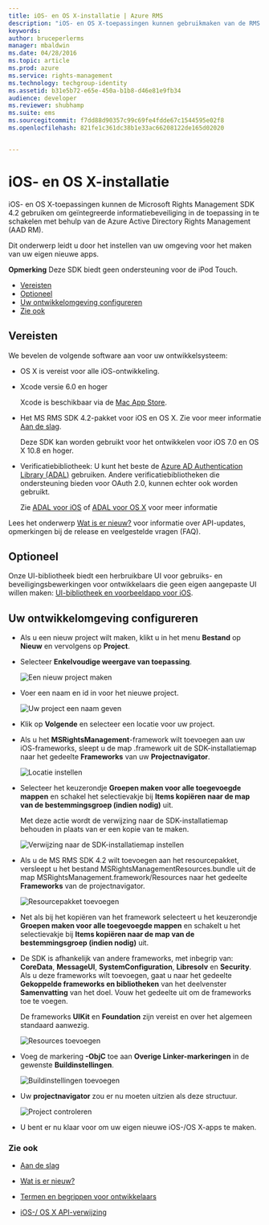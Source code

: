 ```yaml
---
title: iOS- en OS X-installatie | Azure RMS
description: "iOS- en OS X-toepassingen kunnen gebruikmaken van de RMS SDK 4.2 voor geïntegreerde gegevensbeveiliging in hun toepassingen met behulp van de AAD RM."
keywords: 
author: bruceperlerms
manager: mbaldwin
ms.date: 04/28/2016
ms.topic: article
ms.prod: azure
ms.service: rights-management
ms.technology: techgroup-identity
ms.assetid: b31e5b72-e65e-450a-b1b8-d46e81e9fb34
audience: developer
ms.reviewer: shubhamp
ms.suite: ems
ms.sourcegitcommit: f7dd88d90357c99c69fe4fdde67c1544595e02f8
ms.openlocfilehash: 821fe1c361dc38b1e33ac66208122de165d02020


---
```


# iOS- en OS X-installatie

iOS- en OS X-toepassingen kunnen de Microsoft Rights Management SDK 4.2 gebruiken om geïntegreerde informatiebeveiliging in de toepassing in te schakelen met behulp van de Azure Active Directory Rights Management (AAD RM).

Dit onderwerp leidt u door het instellen van uw omgeving voor het maken van uw eigen nieuwe apps.

**Opmerking** Deze SDK biedt geen ondersteuning voor de iPod Touch.


-   [Vereisten](#prerequisites)
-   [Optioneel](#optional)
-   [Uw ontwikkelomgeving configureren](#configuring_your_development_environment)
-   [Zie ook](#see_also)

## Vereisten

We bevelen de volgende software aan voor uw ontwikkelsysteem:

-   OS X is vereist voor alle iOS-ontwikkeling.
-   Xcode versie 6.0 en hoger

    Xcode is beschikbaar via de [Mac App Store](https://developer.apple.com/technologies/mac/).

-   Het MS RMS SDK 4.2-pakket voor iOS en OS X. Zie voor meer informatie [Aan de slag](get-started.md).

    Deze SDK kan worden gebruikt voor het ontwikkelen voor iOS 7.0 en OS X 10.8 en hoger.

-   Verificatiebibliotheek: U kunt het beste de [Azure AD Authentication Library (ADAL)](https://msdn.microsoft.com/library/jj573266.aspx) gebruiken. Andere verificatiebibliotheken die ondersteuning bieden voor OAuth 2.0, kunnen echter ook worden gebruikt.

    Zie [ADAL voor iOS](https://github.com/MSOpenTech/azure-activedirectory-library-for-ios) of [ADAL voor OS X](https://github.com/MSOpenTech/azure-activedirectory-library-for-ios/tree/OSXUniversal) voor meer informatie

Lees het onderwerp [Wat is er nieuw?](release-notes.md) voor informatie over API-updates, opmerkingen bij de release en veelgestelde vragen (FAQ).

## Optioneel

Onze UI-bibliotheek biedt een herbruikbare UI voor gebruiks- en beveiligingsbewerkingen voor ontwikkelaars die geen eigen aangepaste UI willen maken: [UI-bibliotheek en voorbeeldapp voor iOS](https://github.com/AzureAD/rms-sdk-ui-for-ios).

## Uw ontwikkelomgeving configureren

-   Als u een nieuw project wilt maken, klikt u in het menu **Bestand** op **Nieuw** en vervolgens op **Project**.
-   Selecteer **Enkelvoudige weergave van toepassing**.

    ![Een nieuw project maken](../media/iOS-Project.png)

-   Voer een naam en id in voor het nieuwe project.

    ![Uw project een naam geven](../media/iOS-project-options.png)

-   Klik op **Volgende** en selecteer een locatie voor uw project.
-   Als u het **MSRightsManagement**-framework wilt toevoegen aan uw iOS-frameworks, sleept u de map .framework uit de SDK-installatiemap naar het gedeelte **Frameworks** van uw **Projectnavigator**.

    ![Locatie instellen](../media/ios-add-dependencies-01a.png)

-   Selecteer het keuzerondje **Groepen maken voor alle toegevoegde mappen** en schakel het selectievakje bij **Items kopiëren naar de map van de bestemmingsgroep (indien nodig)** uit.

    Met deze actie wordt de verwijzing naar de SDK-installatiemap behouden in plaats van er een kopie van te maken.

    ![Verwijzing naar de SDK-installatiemap instellen](../media/iOS-create-groups.png)

-   Als u de MS RMS SDK 4.2 wilt toevoegen aan het resourcepakket, versleept u het bestand MSRightsManagementResources.bundle uit de map MSRightsManagement.framework/Resources naar het gedeelte **Frameworks** van de projectnavigator.

    ![Resourcepakket toevoegen](../media/iOS-add-resource-bundle-02a.png)

-   Net als bij het kopiëren van het framework selecteert u het keuzerondje **Groepen maken voor alle toegevoegde mappen** en schakelt u het selectievakje bij **Items kopiëren naar de map van de bestemmingsgroep (indien nodig)** uit.
-   De SDK is afhankelijk van andere frameworks, met inbegrip van: **CoreData**, **MessageUI**, **SystemConfiguration**, **Libresolv** en **Security**. Als u deze frameworks wilt toevoegen, gaat u naar het gedeelte **Gekoppelde frameworks en bibliotheken** van het deelvenster **Samenvatting** van het doel. Vouw het gedeelte uit om de frameworks toe te voegen.

    De frameworks **UIKit** en **Foundation** zijn vereist en over het algemeen standaard aanwezig.

    ![Resources toevoegen](../media/iOS-add-libraries.png)

-   Voeg de markering **-ObjC** toe aan **Overige Linker-markeringen** in de gewenste **Buildinstellingen**.

    ![Buildinstellingen toevoegen](../media/iOS-linker-flags.png)

-   Uw **projectnavigator** zou er nu moeten uitzien als deze structuur.

    ![Project controleren](../media/iOS-verify-setup-01a.png)

-   U bent er nu klaar voor om uw eigen nieuwe iOS-/OS X-apps te maken.

### Zie ook

* [Aan de slag](get-started.md)

* [Wat is er nieuw?](release-notes.md)

* [Termen en begrippen voor ontwikkelaars](core-concepts.md)

* [iOS-/ OS X API-verwijzing](/rights-management/sdk/4.2/api/ios/ios)

 

 






<!--HONumber=Jun16_HO4-->



